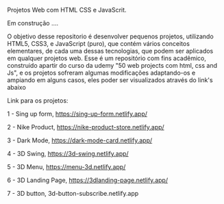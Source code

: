 Projetos Web com HTML CSS e JavaScrit.

Em construção ....

O objetivo desse repositorio é desenvolver pequenos projetos, utilizando HTML5, CSS3, e JavaScript (puro), que contém vários conceitos elementares, de cada uma dessas tecnologias, que podem ser aplicados em qualquer projetos web. Esse é um repositório com fins acadêmico, construido apartir do curso da udemy "50 web projects com html, css and Js", e os projetos sofreram algumas modificações adaptando-os e ampiando em alguns casos, eles poder ser visualizados através do link's abaixo
 
Link para os projetos:

1 - Sing up form, https://sing-up-form.netlify.app/

2 - Nike Product, https://nike-product-store.netlify.app/

3 - Dark Mode, https://dark-mode-card.netlify.app/

4 - 3D Swing, https://3d-swing.netlify.app/

5 - 3D Menu, https://menu-3d.netlify.app/

6 - 3D Landing Page, https://3dlanding-page.netlify.app/

7 - 3D button, 3d-button-subscribe.netlify.app
